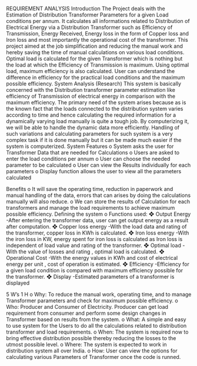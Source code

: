 REQUIREMENT ANALYSIS
Introduction
The Project deals with the Estimation of Distribution Transformer Parameters for a given Load conditions per annum. It calculates all informations related to Distribution of Electrical Energy via a Distribution Transformer such as Efficiency of Transmission, Energy Received, Energy loss in the form of Copper loss and Iron loss and most importantly the operational cost of the transformer. This project aimed at the job simplification and reducing the manual work and hereby saving the time of manual calculations on various load conditions. Optimal load is calculated for the given Transformer which is nothing but the load at which the Efficiency of Transmission is maximum. Using optimal load, maximum efficiency is also calculated. User can understand the difference in efficiency for the practical load conditions and the maximum possible efficiency.
System Analysis (Research)
This system is basically concerned with the Distribution transformer parameter estimation like efficiency of Transmission of electrical energy in comparison with the maximum efficiency. The primary need of the system arises because as is the known fact that the loads connected to the distribution system varies according to time and hence calculating the required information for a dynamically varying load manually is quite a tough job. By computerizing it, we will be able to handle the dynamic data more efficiently. Handling of such variations and calculating parameters for such system is a very complex task if it is done manually but it can be made much easier if the system is computerized.
System Features
o System asks the user for Transformer Data that are needed for Calculations
o Users are asked to enter the load conditions per annum
o User can choose the needed parameter to be calculated
o User can view the Results individually for each parameters
o Display function allows the user to view all the parameters calculated

Benefits
o It will save the operating time, reduction in paperwork and manual handling of the data, errors that can arises by doing the calculations manually will also reduce.
o We can store the results of Calculation for each transformers and manage the load requirements to achieve maximum possible efficiency.
Defining the system
o Functions used:
❖ Output Energy
-After entering the transformer data, user can get output energy as a result after computation.
❖ Copper loss energy
-With the load data and rating of the transformer, copper loss in KWh is calculated.
❖ Iron loss energy
-With the iron loss in KW, energy spent for iron loss is calculated as Iron loss is independent of load value and rating of the transformer.
❖ Optimal load
-With the value of losses and rating , optimal load is calculated.
❖ Operational Cost
-With the energy values in KWh and cost of electrical energy per unit , cost of operation is estimated.
❖ Efficiency
-Efficiency for a given load condition is compared with maximum efficiency possible for the transformer.
❖ Display
-Estimated parameters of a transformer is displayed

5 W’s 1 H
o Why:
To reduce the manual work, operating time, and to manage Transformer parameters and check for maximum possible efficiency.
o Who:
Producer and Consumer of Electricity. Producer can get load requirement from consumer and perform some design changes in Transformer based on results from the system.
o What:
A simple and easy to use system for the Users to do all the calculations related to distribution transformer and load requirements.
o When:
The system is required now to bring effective distribution possible thereby reducing the losses to the utmost possible level.
o Where:
The system is expected to work in distribution system all over India.
o How:
User can view the options for calculating various Parameters of Transformer once the code is runned.

